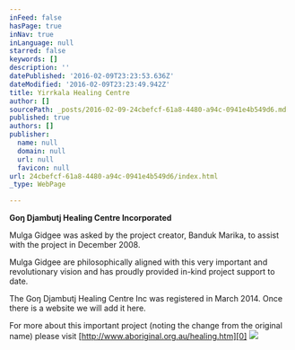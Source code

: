 ```yaml
---
inFeed: false
hasPage: true
inNav: true
inLanguage: null
starred: false
keywords: []
description: ''
datePublished: '2016-02-09T23:23:53.636Z'
dateModified: '2016-02-09T23:23:49.942Z'
title: Yirrkala Healing Centre
author: []
sourcePath: _posts/2016-02-09-24cbefcf-61a8-4480-a94c-0941e4b549d6.md
published: true
authors: []
publisher:
  name: null
  domain: null
  url: null
  favicon: null
url: 24cbefcf-61a8-4480-a94c-0941e4b549d6/index.html
_type: WebPage

---
```

**Goŋ Djambutj Healing Centre Incorporated**

Mulga Gidgee was asked by the project creator, Banduk Marika, to assist with the project in December 2008\.

Mulga
Gidgee are philosophically aligned with this very important and 
revolutionary vision and has proudly provided in-kind project support to
date.

The Goŋ Djambutj Healing Centre Inc was registered in March 2014\. Once there is a website we will add it here.

For more about this important project (noting the change from the original name) please visit [http://www.aboriginal.org.au/healing.htm][0]
![](https://the-grid-user-content.s3-us-west-2.amazonaws.com/1f8559d5-59c3-4595-85ef-0e75dfee4b66.jpg)

[0]: http://www.aboriginal.org.au/healing.htm